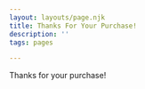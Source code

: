 ```yaml
---
layout: layouts/page.njk
title: Thanks For Your Purchase!
description: ''
tags: pages

---
```


Thanks for your purchase!